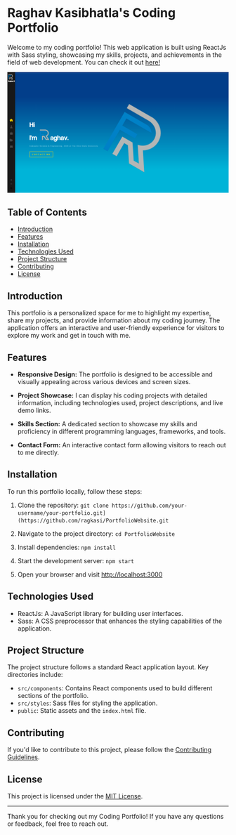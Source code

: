 # Raghav Kasibhatla's Coding Portfolio

Welcome to my coding portfolio! This web application is built using ReactJs with Sass styling, showcasing my skills, projects, and achievements in the field of web development. You can check it out [here!](https://erikc-portfolio.vercel.app/)

<img width="1160" alt="Raghav's Home Page" src="/src/assets/homepage.png">




## Table of Contents

- [Introduction](#introduction)
- [Features](#features)
- [Installation](#installation)
- [Technologies Used](#technologies-used)
- [Project Structure](#project-structure)
- [Contributing](#contributing)
- [License](#license)

## Introduction

This portfolio is a personalized space for me to highlight my expertise, share my projects, and provide information about my coding journey. The application offers an interactive and user-friendly experience for visitors to explore my work and get in touch with me.

## Features

- **Responsive Design:** The portfolio is designed to be accessible and visually appealing across various devices and screen sizes.

- **Project Showcase:** I can display his coding projects with detailed information, including technologies used, project descriptions, and live demo links.

- **Skills Section:** A dedicated section to showcase my skills and proficiency in different programming languages, frameworks, and tools.

- **Contact Form:** An interactive contact form allowing visitors to reach out to me directly.

## Installation

To run this portfolio locally, follow these steps:

1. Clone the repository: `git clone https://github.com/your-username/your-portfolio.git](https://github.com/ragkasi/PortfolioWebsite.git`

2. Navigate to the project directory: `cd PortfolioWebsite`

3. Install dependencies: `npm install`

4. Start the development server: `npm start`

5. Open your browser and visit [http://localhost:3000](http://localhost:3000)

## Technologies Used

- ReactJs: A JavaScript library for building user interfaces.
- Sass: A CSS preprocessor that enhances the styling capabilities of the application.

## Project Structure

The project structure follows a standard React application layout. Key directories include:

- `src/components`: Contains React components used to build different sections of the portfolio.
- `src/styles`: Sass files for styling the application.
- `public`: Static assets and the `index.html` file.

## Contributing

If you'd like to contribute to this project, please follow the [Contributing Guidelines](CONTRIBUTING.md).

## License

This project is licensed under the [MIT License](LICENSE).

---

Thank you for checking out my Coding Portfolio! If you have any questions or feedback, feel free to reach out.
